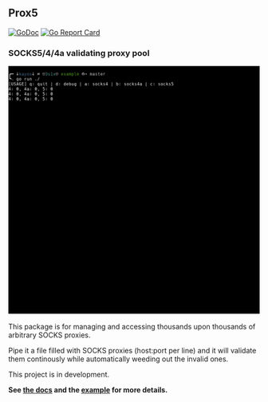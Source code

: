 ## Prox5
[![GoDoc](https://godoc.org/github.com/yunginnanet/Prox5?status.svg)](https://godoc.org/github.com/yunginnanet/Prox5) [![Go Report Card](https://goreportcard.com/badge/github.com/yunginnanet/HellPot)](https://goreportcard.com/report/github.com/yunginnanet/Prox5)
### SOCKS5/4/4a validating proxy pool

![Demo](./Prox5.gif)

This package is for managing and accessing thousands upon thousands of arbitrary SOCKS proxies.

Pipe it a file filled with SOCKS proxies (host:port per line) and it will validate them continously while automatically weeding out the invalid ones.

This project is in development.

**See [the docs](https://godoc.org/git.tcp.direct/kayos/Prox5) and the [example](example/main.go) for more details.**
